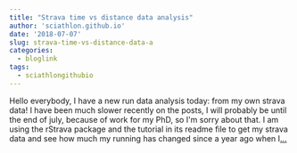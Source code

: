 ```yaml
---
title: "Strava time vs distance data analysis"
author: 'sciathlon.github.io'
date: '2018-07-07'
slug: strava-time-vs-distance-data-a
categories:
  - bloglink
tags:
  - sciathlongithubio
---
```


Hello everybody, I have a new run data analysis today: from my own strava data! I have been much slower recently on the posts, I will probably be until the end of july, because of work for my PhD, so I'm sorry about that. I am using the rStrava package and the tutorial in its readme file to get my strava data and see how much my running has changed since a year ago when I[... <i class="fas fa-external-link-alt"></i>](https://Sciathlon.github.io/post/strava_time_distance_analysis/)

